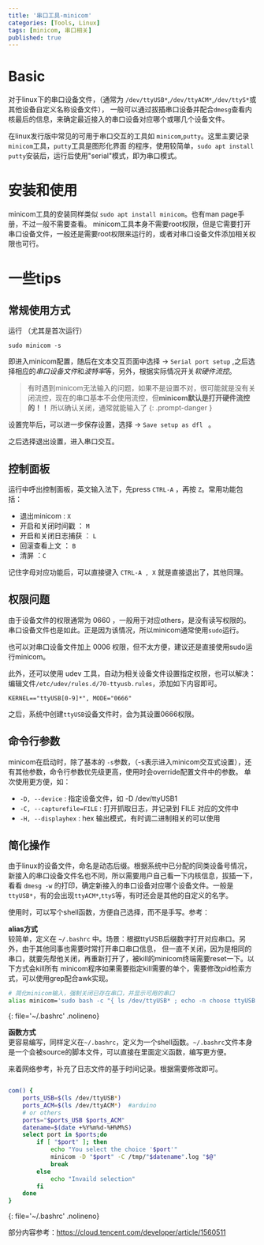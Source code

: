 ```yaml
---
title: '串口工具-minicom'
categories: [Tools, Linux]
tags: [minicom, 串口相关]
published: true
---
```



# Basic

对于linux下的串口设备文件，（通常为 `/dev/ttyUSB*`,`/dev/ttyACM*`,`/dev/ttyS*`或其他设备自定义名称设备文件），
一般可以通过拔插串口设备并配合`dmesg`查看内核最后的信息，来确定最近接入的串口设备对应哪个或哪几个设备文件。

在linux发行版中常见的可用于串口交互的工具如 `minicom`,`putty`。这里主要记录`minicom`工具，`putty`工具是图形化界面
的程序，使用较简单，`sudo apt install putty`安装后，运行后使用"serial"模式，即为串口模式。


# 安装和使用

minicom工具的安装同样类似 `sudo apt install minicom`。也有man page手册，不过一般不需要查看。
minicom工具本身不需要root权限，但是它需要打开串口设备文件，一般还是需要root权限来运行的，或者对串口设备文件添加相关权限也可行。


# 一些tips

## 常规使用方式
运行 （尤其是首次运行）
```console
sudo minicom -s
```
即进入minicom配置，随后在文本交互页面中选择 -> `Serial port setup` ,之后选择相应的*串口设备文件*和*波特率*等，另外，根据实际情况开关*软硬件流控*。

> 有时遇到minicom无法输入的问题，如果不是设置不对，很可能就是没有关闭流控，现在的串口基本不会使用流控，但**minicom默认是打开硬件流控的！！**
> 所以确认关闭，通常就能输入了
{: .prompt-danger }

设置完毕后，可以进一步保存设置，选择 -> `Save setup as dfl ` 。

之后选择退出设置，进入串口交互。


## 控制面板

运行中呼出控制面板，英文输入法下，先press `CTRL-A` ，再按 `Z`。常用功能包括：

* 退出minicom : `X`
* 开启和关闭时间戳 ： `M`
* 开启和关闭日志捕获 ： `L`
* 回滚查看上文 ： `B`
* 清屏 ：`C`

记住字母对应功能后，可以直接键入 `CTRL-A , X` 就是直接退出了，其他同理。


## 权限问题

由于设备文件的权限通常为 0660 ，一般用于对应others，是没有读写权限的。串口设备文件也是如此。正是因为该情况，所以minicom通常使用`sudo`运行。

也可以对串口设备文件加上 0006 权限，但不太方便，建议还是直接使用sudo运行minicom。

此外，还可以使用 udev 工具，自动为相关设备文件设置指定权限，也可以解决：
编辑文件`/etc/udev/rules.d/70-ttyusb.rules`，添加如下内容即可。
```
KERNEL=="ttyUSB[0-9]*", MODE="0666"
```
之后，系统中创建`ttyUSB`设备文件时，会为其设置0666权限。


## 命令行参数

minicom在启动时，除了基本的 `-s`参数，（-s表示进入minicom交互式设置），还有其他参数，命令行参数优先级更高，使用时会override配置文件中的参数。
单次使用更方便，如：

* `-D, --device` : 指定设备文件，如 -D /dev/ttyUSB1 
* `-C, --capturefile=FILE` : 打开抓取日志，并记录到 FILE 对应的文件中
* `-H, --displayhex` : hex 输出模式，有时调二进制相关的可以使用


## 简化操作

由于linux的设备文件，命名是动态后缀。根据系统中已分配的同类设备号情况，新接入的串口设备文件名也不同，所以需要用户自己看一下内核信息，拔插一下，看看
`dmesg -w` 的打印，确定新接入的串口设备对应哪个设备文件。一般是 `ttyUSB*`，有的会出现`ttyACM*`,`ttyS`等，有时还会是其他的自定义的名字。

使用时，可以写个shell函数，方便自己选择，而不是手写。参考：

**alias方式**  
较简单，定义在  `~/.bashrc` 中。场景：根据ttyUSB后缀数字打开对应串口。另外，由于其他同事也需要时常打开串口串口信息，
但一直不关闭，因为是相同的串口，就要先帮他关闭，再重新打开了，被kill的minicom终端需要reset一下。以下方式会kill所有
minicom程序如果需要指定kill需要的单个，需要修改pid检索方式，可以使用grep配合awk实现。
```bash
# 简化minicom输入，强制关闭已存在串口，并显示可用的串口
alias minicom='sudo bash -c "{ ls /dev/ttyUSB* ; echo -n choose ttyUSB No: ; read TTYUSBNO ;echo \"select /dev/ttyUSB\$TTYUSBNO\"; kill -n 9 `ps -C minicom -o pid=` ;  /usr/bin/minicom  -D /dev/ttyUSB\$TTYUSBNO;}"'
```
{: file='~/.bashrc' .nolineno}


**函数方式**  
更容易编写，同样定义在`~/.bashrc`，定义为一个shell函数。`~/.bashrc`文件本身是一个会被source的脚本文件，可以直接在里面定义函数，编写更方便。

来着网络参考，补充了日志文件的基于时间记录。根据需要修改即可。
```bash

com() {
    ports_USB=$(ls /dev/ttyUSB*)
    ports_ACM=$(ls /dev/ttyACM*)  #arduino
    # or others
    ports="$ports_USB $ports_ACM"
    datename=$(date +%Y%m%d-%H%M%S)
    select port in $ports;do
        if [ "$port" ]; then
            echo "You select the choice '$port'"
            minicom -D "$port" -C /tmp/"$datename".log "$@"
            break
        else
            echo "Invaild selection"
        fi
    done
}
```
{: file='~/.bashrc' .nolineno}



部分内容参考：<https://cloud.tencent.com/developer/article/1560511>
